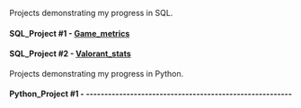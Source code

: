 Projects demonstrating my progress in SQL.

#### **SQL_Project #1** - [Game_metrics](https://github.com/vlad-honcharenko/Data_Analyst_Portfolio/tree/main/SQL_Projects/Game_Analysis)

#### **SQL_Project #2** - [Valorant_stats](https://github.com/vlad-honcharenko/Data_Analyst_Portfolio/tree/main/SQL_Projects/Valorant_Stats)




Projects demonstrating my progress in Python.

#### **Python_Project #1** -   --------------------------------------------------------
